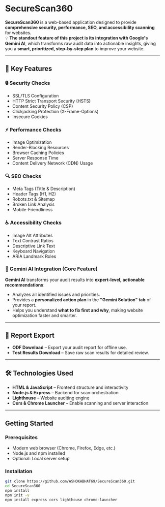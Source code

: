 # SecureScan360

**SecureScan360** is a web-based application designed to provide **comprehensive security, performance, SEO, and accessibility scanning** for websites.  
💡 **The standout feature of this project is its integration with Google's Gemini AI**, which transforms raw audit data into actionable insights, giving you a **smart, prioritized, step-by-step plan** to improve your website.

---

## 🚀 Key Features

### 🔒 Security Checks
- SSL/TLS Configuration
- HTTP Strict Transport Security (HSTS)
- Content Security Policy (CSP)
- Clickjacking Protection (X-Frame-Options)
- Insecure Cookies

### ⚡ Performance Checks
- Image Optimization
- Render-Blocking Resources
- Browser Caching Policies
- Server Response Time
- Content Delivery Network (CDN) Usage

### 🔍 SEO Checks
- Meta Tags (Title & Description)
- Header Tags (H1, H2)
- Robots.txt & Sitemap
- Broken Link Analysis
- Mobile-Friendliness

### ♿ Accessibility Checks
- Image Alt Attributes
- Text Contrast Ratios
- Descriptive Link Text
- Keyboard Navigation
- ARIA Landmark Roles

### 🤖 **Gemini AI Integration (Core Feature)**
**Gemini AI** transforms your audit results into **expert-level, actionable recommendations**:  
- Analyzes all identified issues and priorities.  
- Provides a **personalized action plan** in the **"Gemini Solution" tab** of your report.  
- Helps you understand **what to fix first and why**, making website optimization faster and smarter.

---

## 📄 Report Export
- **ODF Download** – Export your audit report for offline use.  
- **Test Results Download** – Save raw scan results for detailed review.

---

## 🛠 Technologies Used
- **HTML & JavaScript** – Frontend structure and interactivity  
- **Node.js & Express** – Backend for scan orchestration  
- **Lighthouse** – Website auditing engine  
- **Cors & Chrome Launcher** – Enable scanning and server interaction

---

## Getting Started

### Prerequisites
- Modern web browser (Chrome, Firefox, Edge, etc.)  
- Node.js and npm installed  
- Optional: Local server setup

### Installation
```bash
git clone https://github.com/ASHOKABHAT69/SecureScan360.git
cd SecureScan360
npm install
npm init -y
npm install express cors lighthouse chrome-launcher
